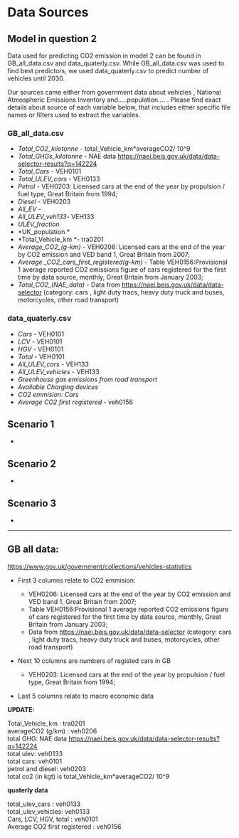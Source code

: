 
# Data Sources

## Model in question 2

Data used for predicting CO2 emission in model 2 can be found in GB_all_data.csv and data_quaterly.csv. While GB_all_data.csv was used to find best predictors, we used data_quaterly.csv to predict number of vehicles until 2030. 

Our sources came either from government data about vehicles , National Atmospheric Emissions Inventory and…..population…. . Please find exact details about source of each variable below, that includes either specific file names or filters used to extract the variables.

### GB_all_data.csv 

* *Total_CO2_kilotonne*   - total_Vehicle_km*averageCO2/ 10^9  
* *Total_GHGs_kilotonne* -  NAE data https://naei.beis.gov.uk/data/data-selector-results?q=142224  
* *Total_Cars* - VEH0101  
* *Total_ULEV_cars* - VEH0133  
* *Petrol* - VEH0203: Licensed cars at the end of the year by propulsion / fuel type, Great Britain from 1994;  
* *Diesel* - VEH0203  
* *All_EV* -  
* *All_ULEV_veh133*- VEH133  
* *ULEV_fraction*  
* *UK_population *  
* *Total_Vehicle_km *- tra0201  
* *Average_CO2_(g-km)* - VEH0206: Licensed cars at the end of the year by CO2 emission and VED band 1, Great Britain from 2007;  
* *Average _CO2_cars_first_registered(g-km)* - Table VEH0156:Provisional 1 average reported CO2 emissions figure of cars registered for the first time by data source, monthly, Great Britain from January 2003;  
* *Total_CO2_(NAE_data)*  - Data from https://naei.beis.gov.uk/data/data-selector (category: cars , light duty tracs, heavy duty truck and buses, motorcycles, other road transport)  

### data_quaterly.csv  

* *Cars* - VEH0101
* *LCV* - VEH0101
* *HGV* - VEH0101
* *Total* - VEH0101
* *All_ULEV_cars* - VEH133  
* *All_ULEV_vehicles* - VEH133  
* *Greenhouse gas emissions from road transport*
* *Available Charging devices*
* *CO2 emmision: Cars*
* *Average CO2 first registered* - veh0156


## Scenario 1

- 

## Scenario 2 
- 


## Scenario 3
- 



---------- 

## GB all data:
https://www.gov.uk/government/collections/vehicles-statistics

- First 3 columns relate to CO2 emmision:
  - VEH0206: Licensed cars at the end of the year by CO2 emission and VED band 1, Great Britain from 2007;  
  - Table VEH0156:Provisional 1 average reported CO2 emissions figure of cars registered for the first time by data source, monthly, Great Britain from January 2003;
  - Data from https://naei.beis.gov.uk/data/data-selector (category: cars , light duty tracs, heavy duty truck and buses, motorcycles, other road transport)

- Next 10 columns are numbers of registed cars in GB
  - VEH0203: Licensed cars at the end of the year by propulsion / fuel type, Great Britain from 1994; 

- Last 5 columns relate to macro economic data

**UPDATE:**   
  
Total_Vehicle_km : tra0201  
averageCO2 (g/km) : veh0206  
total GHG: NAE data https://naei.beis.gov.uk/data/data-selector-results?q=142224  
total ulev: veh0133  
total cars: veh0101  
petrol and diesel:  veh0203  
total co2 (in kgt) is  total_Vehicle_km*averageCO2/ 10^9   

**quaterly data** 

total_ulev_cars : veh0133  
total_ulev_vehicles: veh0133  
Cars, LCV, HGV, total : veh0101  
Average CO2 first registered : veh0156  
